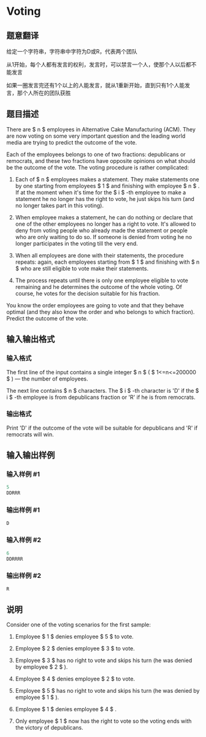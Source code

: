 # Voting

## 题意翻译

给定一个字符串，字符串中字符为D或R，代表两个团队

从1开始，每个人都有发言的权利，发言时，可以禁言一个人，使那个人以后都不能发言

如果一圈发言完还有1个以上的人能发言，就从1重新开始，直到只有1个人能发言，那个人所在的团队获胜

## 题目描述

There are $ n $ employees in Alternative Cake Manufacturing (ACM). They are now voting on some very important question and the leading world media are trying to predict the outcome of the vote.

Each of the employees belongs to one of two fractions: depublicans or remocrats, and these two fractions have opposite opinions on what should be the outcome of the vote. The voting procedure is rather complicated:

1. Each of $ n $ employees makes a statement. They make statements one by one starting from employees $ 1 $ and finishing with employee $ n $ . If at the moment when it's time for the $ i $ -th employee to make a statement he no longer has the right to vote, he just skips his turn (and no longer takes part in this voting).

2. When employee makes a statement, he can do nothing or declare that one of the other employees no longer has a right to vote. It's allowed to deny from voting people who already made the statement or people who are only waiting to do so. If someone is denied from voting he no longer participates in the voting till the very end.

3. When all employees are done with their statements, the procedure repeats: again, each employees starting from $ 1 $ and finishing with $ n $ who are still eligible to vote make their statements.

4. The process repeats until there is only one employee eligible to vote remaining and he determines the outcome of the whole voting. Of course, he votes for the decision suitable for his fraction.

You know the order employees are going to vote and that they behave optimal (and they also know the order and who belongs to which fraction). Predict the outcome of the vote.

## 输入输出格式

### 输入格式

The first line of the input contains a single integer $ n $ ( $ 1<=n<=200000 $ ) — the number of employees.

The next line contains $ n $ characters. The $ i $ -th character is 'D' if the $ i $ -th employee is from depublicans fraction or 'R' if he is from remocrats.

### 输出格式

Print 'D' if the outcome of the vote will be suitable for depublicans and 'R' if remocrats will win.

## 输入输出样例

### 输入样例 #1

```cpp
5
DDRRR

```
### 输出样例 #1

```cpp
D

```
### 输入样例 #2

```cpp
6
DDRRRR

```
### 输出样例 #2

```cpp
R

```
## 说明

Consider one of the voting scenarios for the first sample:

1. Employee $ 1 $ denies employee $ 5 $ to vote.

2. Employee $ 2 $ denies employee $ 3 $ to vote.

3. Employee $ 3 $ has no right to vote and skips his turn (he was denied by employee $ 2 $ ).

4. Employee $ 4 $ denies employee $ 2 $ to vote.

5. Employee $ 5 $ has no right to vote and skips his turn (he was denied by employee $ 1 $ ).

6. Employee $ 1 $ denies employee $ 4 $ .

7. Only employee $ 1 $ now has the right to vote so the voting ends with the victory of depublicans.

